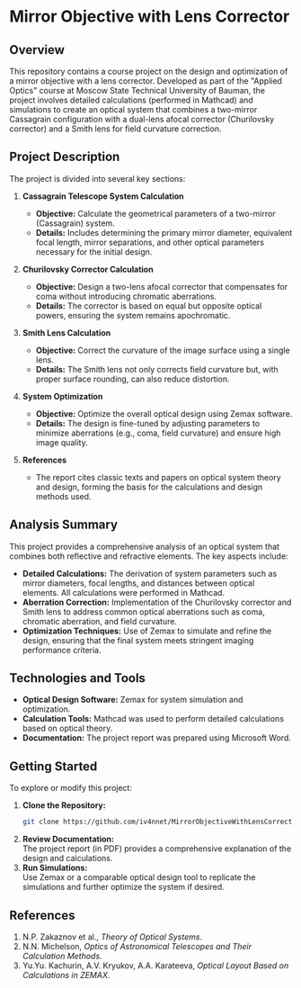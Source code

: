 # Mirror Objective with Lens Corrector

## Overview
This repository contains a course project on the design and optimization of a mirror objective with a lens corrector. Developed as part of the "Applied Optics" course at Moscow State Technical University of Bauman, the project involves detailed calculations (performed in Mathcad) and simulations to create an optical system that combines a two-mirror Cassagrain configuration with a dual-lens afocal corrector (Churilovsky corrector) and a Smith lens for field curvature correction.

## Project Description
The project is divided into several key sections:

1. **Cassagrain Telescope System Calculation**  
   - **Objective:** Calculate the geometrical parameters of a two-mirror (Cassagrain) system.
   - **Details:** Includes determining the primary mirror diameter, equivalent focal length, mirror separations, and other optical parameters necessary for the initial design.

2. **Churilovsky Corrector Calculation**  
   - **Objective:** Design a two-lens afocal corrector that compensates for coma without introducing chromatic aberrations.
   - **Details:** The corrector is based on equal but opposite optical powers, ensuring the system remains apochromatic.

3. **Smith Lens Calculation**  
   - **Objective:** Correct the curvature of the image surface using a single lens.
   - **Details:** The Smith lens not only corrects field curvature but, with proper surface rounding, can also reduce distortion.

4. **System Optimization**  
   - **Objective:** Optimize the overall optical design using Zemax software.
   - **Details:** The design is fine-tuned by adjusting parameters to minimize aberrations (e.g., coma, field curvature) and ensure high image quality.

5. **References**  
   - The report cites classic texts and papers on optical system theory and design, forming the basis for the calculations and design methods used.

## Analysis Summary
This project provides a comprehensive analysis of an optical system that combines both reflective and refractive elements. The key aspects include:
- **Detailed Calculations:** The derivation of system parameters such as mirror diameters, focal lengths, and distances between optical elements. All calculations were performed in Mathcad.
- **Aberration Correction:** Implementation of the Churilovsky corrector and Smith lens to address common optical aberrations such as coma, chromatic aberration, and field curvature.
- **Optimization Techniques:** Use of Zemax to simulate and refine the design, ensuring that the final system meets stringent imaging performance criteria.

## Technologies and Tools
- **Optical Design Software:** Zemax for system simulation and optimization.
- **Calculation Tools:** Mathcad was used to perform detailed calculations based on optical theory.
- **Documentation:** The project report was prepared using Microsoft Word.

## Getting Started
To explore or modify this project:
1. **Clone the Repository:**  
   ```bash
   git clone https://github.com/iv4nnet/MirrorObjectiveWithLensCorrector.git
   ```
2. **Review Documentation:**  
   The project report (in PDF) provides a comprehensive explanation of the design and calculations.
3. **Run Simulations:**  
   Use Zemax or a comparable optical design tool to replicate the simulations and further optimize the system if desired.

## References
1. N.P. Zakaznov et al., *Theory of Optical Systems*.
2. N.N. Michelson, *Optics of Astronomical Telescopes and Their Calculation Methods*.
3. Yu.Yu. Kachurin, A.V. Kryukov, A.A. Karateeva, *Optical Layout Based on Calculations in ZEMAX*.
